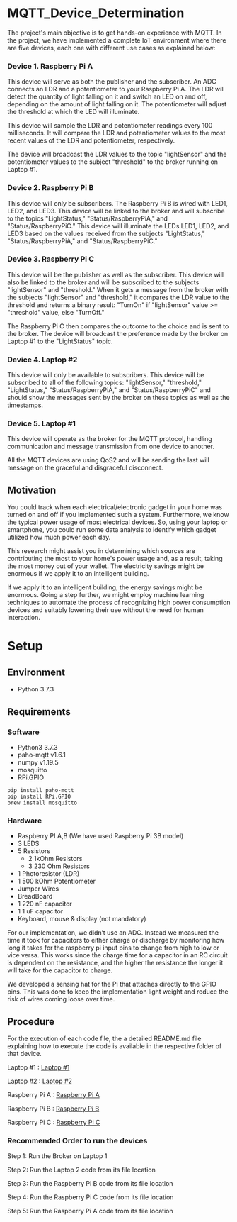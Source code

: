 # MQTT_Device_Determination

The project's main objective is to get hands-on experience with MQTT.
In the project, we have implemented a complete IoT environment where there are five devices, each one with different use cases as explained below:

### Device 1. Raspberry Pi A 

This device will serve as both the publisher and the subscriber. An ADC connects an LDR and a potentiometer to your Raspberry Pi A. The LDR will detect the quantity of light falling on it and switch an LED on and off, depending on the amount of light falling on it. The potentiometer will adjust the threshold at which the LED will illuminate. 

This device will sample the LDR and potentiometer readings every 100 milliseconds. It will compare the LDR and potentiometer values to the most recent values of the LDR and potentiometer, respectively.

The device will broadcast the LDR values to the topic "lightSensor" and the potentiometer values to the subject "threshold" to the broker running on Laptop #1.

### Device 2. Raspberry Pi B

This device will only be subscribers. The Raspberry Pi B is wired with LED1, LED2, and LED3. This device will be linked to the broker and will subscribe to the topics "LightStatus," "Status/RaspberryPiA," and "Status/RaspberryPiC." This device will illuminate the LEDs LED1, LED2, and LED3 based on the values received from the subjects "LightStatus," "Status/RaspberryPiA," and "Status/RaspberryPiC."

### Device 3. Raspberry Pi C

This device will be the publisher as well as the subscriber. This device will also be linked to the broker and will be subscribed to the subjects "lightSensor" and "threshold." When it gets a message from the broker with the subjects "lightSensor" and "threshold," it compares the LDR value to the threshold and returns a binary result: "TurnOn" if "lightSensor" value >= "threshold" value, else "TurnOff." 

The Raspberry Pi C then compares the outcome to the choice and is sent to the broker. The device will broadcast the preference made by the broker on Laptop #1 to the "LightStatus" topic.

### Device 4. Laptop #2

This device will only be available to subscribers. This device will be subscribed to all of the following topics: "lightSensor," "threshold," "LightStatus," "Status/RaspberryPiA," and "Status/RaspberryPiC" and should show the messages sent by the broker on these topics as well as the timestamps.

### Device 5. Laptop #1

This device will operate as the broker for the MQTT protocol, handling communication and message transmission from one device to another.

All the MQTT devices are using QoS2 and will be sending the last will message on the graceful and disgraceful disconnect.

## Motivation
You could track when each electrical/electronic gadget in your home was turned on and off if you implemented such a system. Furthermore, we know the typical power usage of most electrical devices. So, using your laptop or smartphone, you could run some data analysis to identify which gadget utilized how much power each day. 

This research might assist you in determining which sources are contributing the most to your home's power usage and, as a result, taking the most money out of your wallet. The electricity savings might be enormous if we apply it to an intelligent building.

If we apply it to an intelligent building, the energy savings might be enormous. Going a step further, we might employ machine learning techniques to automate the process of recognizing high power consumption devices and suitably lowering their use without the need for human interaction.

# Setup
## Environment
- Python 3.7.3

## Requirements
### Software
- Python3 3.7.3
- paho-mqtt v1.6.1
- numpy v1.19.5
- mosquitto 
- RPi.GPIO

```
pip install paho-mqtt
pip install RPi.GPIO
brew install mosquitto
```
### Hardware

- Raspberry PI A,B (We have used Raspberry Pi 3B model)
- 3 LEDS
- 5 Resistors
  - 2 1kOhm Resistors
  - 3 230 Ohm Resistors
- 1 Photoresistor (LDR)
- 1 500 kOhm Potentiometer
- Jumper Wires
- BreadBoard
- 1 220 nF capacitor
- 1 1 uF capacitor
- Keyboard, mouse & display (not mandatory)

For our implementation, we didn’t use an ADC. Instead we measured the time it took for capacitors to either charge or discharge by monitoring how long it takes for the raspberry pi input pins to change from high to low or vice versa. This works since the charge time for a capacitor in an RC circuit is dependent on the resistance, and the higher the resistance the longer it will take for the capacitor to charge.

We developed a sensing hat for the Pi that attaches directly to the GPIO pins. This was done to keep the implementation light weight and reduce the risk of wires coming loose over time.

## Procedure
For the execution of each code file, the  a detailed README.md file explaining how to execute the code is available in the respective folder of that device.

Laptop #1 : [Laptop #1](./Laptop1)

Laptop #2 : [Laptop #2](./Laptop2)

Raspberry Pi A : [Raspberry Pi A](./RaspberryPiA)

Raspberry Pi B : [Raspberry Pi B](./RaspberryPiB)

Raspberry Pi C : [Raspberry Pi C](./RaspberryPiC)

### Recommended Order to run the devices
Step 1: Run the Broker on Laptop 1

Step 2: Run the Laptop 2 code from its file location

Step 3: Run the Raspberry Pi B code from its file location

Step 4: Run the Raspberry Pi C code from its file location

Step 5: Run the Raspberry Pi A code from its file location
